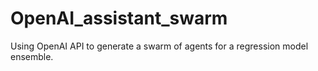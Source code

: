 # OpenAI_assistant_swarm
Using OpenAI API to generate a swarm of agents for a regression model ensemble.
